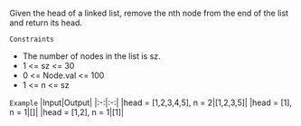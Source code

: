 Given the head of a linked list, remove the nth node from the end of the list and return its head.

`Constraints`
- The number of nodes in the list is sz.
- 1 <= sz <= 30
- 0 <= Node.val <= 100
- 1 <= n <= sz

`Example`
|Input|Output|
|:-:|:-:|
|head = [1,2,3,4,5], n = 2|[1,2,3,5]|
|head = [1], n = 1|[]|
|head = [1,2], n = 1|[1]| 
